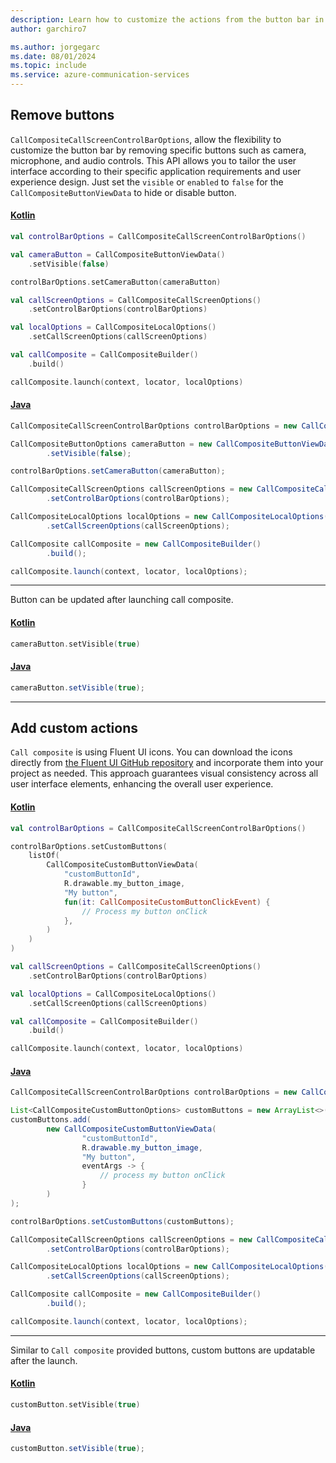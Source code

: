```yaml
---
description: Learn how to customize the actions from the button bar in the Android UI Library
author: garchiro7

ms.author: jorgegarc
ms.date: 08/01/2024
ms.topic: include
ms.service: azure-communication-services
---
```


## Remove buttons

`CallCompositeCallScreenControlBarOptions`, allow the flexibility to customize the button bar by removing specific buttons such as camera, microphone, and audio controls. This API allows you to tailor the user interface according to their specific application requirements and user experience design. Just set the `visible` or `enabled` to `false` for the `CallCompositeButtonViewData` to hide or disable button.

#### [Kotlin](#tab/kotlin)
```kotlin
val controlBarOptions = CallCompositeCallScreenControlBarOptions()

val cameraButton = CallCompositeButtonViewData()
    .setVisible(false)

controlBarOptions.setCameraButton(cameraButton)

val callScreenOptions = CallCompositeCallScreenOptions()
    .setControlBarOptions(controlBarOptions)

val localOptions = CallCompositeLocalOptions()
    .setCallScreenOptions(callScreenOptions)

val callComposite = CallCompositeBuilder()
    .build()

callComposite.launch(context, locator, localOptions)
```

#### [Java](#tab/java)
```java
CallCompositeCallScreenControlBarOptions controlBarOptions = new CallCompositeCallScreenControlBarOptions();

CallCompositeButtonOptions cameraButton = new CallCompositeButtonViewData()
        .setVisible(false);

controlBarOptions.setCameraButton(cameraButton);

CallCompositeCallScreenOptions callScreenOptions = new CallCompositeCallScreenOptions()
        .setControlBarOptions(controlBarOptions);

CallCompositeLocalOptions localOptions = new CallCompositeLocalOptions()
        .setCallScreenOptions(callScreenOptions);

CallComposite callComposite = new CallCompositeBuilder()
        .build();

callComposite.launch(context, locator, localOptions);
```
-----
Button can be updated after launching call composite.

#### [Kotlin](#tab/kotlin)
```kotlin
cameraButton.setVisible(true)
```

#### [Java](#tab/java)
```java
cameraButton.setVisible(true);
```

-----

## Add custom actions

`Call composite` is using Fluent UI icons. You can download the icons directly from [the Fluent UI GitHub repository](https://github.com/microsoft/fluentui-system-icons/) and incorporate them into your project as needed. This approach guarantees visual consistency across all user interface elements, enhancing the overall user experience.

#### [Kotlin](#tab/kotlin)
```kotlin
val controlBarOptions = CallCompositeCallScreenControlBarOptions()

controlBarOptions.setCustomButtons(
    listOf(
        CallCompositeCustomButtonViewData(
            "customButtonId",
            R.drawable.my_button_image,
            "My button",
            fun(it: CallCompositeCustomButtonClickEvent) {
                // Process my button onClick
            },
        )
    )
)

val callScreenOptions = CallCompositeCallScreenOptions()
    .setControlBarOptions(controlBarOptions)

val localOptions = CallCompositeLocalOptions()
    .setCallScreenOptions(callScreenOptions)

val callComposite = CallCompositeBuilder()
    .build()

callComposite.launch(context, locator, localOptions)
```

#### [Java](#tab/java)
```java
CallCompositeCallScreenControlBarOptions controlBarOptions = new CallCompositeCallScreenControlBarOptions();

List<CallCompositeCustomButtonOptions> customButtons = new ArrayList<>();
customButtons.add(
        new CallCompositeCustomButtonViewData(
                "customButtonId",
                R.drawable.my_button_image,
                "My button",
                eventArgs -> {
                    // process my button onClick
                }
        )
);

controlBarOptions.setCustomButtons(customButtons);

CallCompositeCallScreenOptions callScreenOptions = new CallCompositeCallScreenOptions()
        .setControlBarOptions(controlBarOptions);

CallCompositeLocalOptions localOptions = new CallCompositeLocalOptions()
        .setCallScreenOptions(callScreenOptions);

CallComposite callComposite = new CallCompositeBuilder()
        .build();

callComposite.launch(context, locator, localOptions);
```

-----

Similar to `Call composite` provided buttons, custom buttons are updatable after the launch.



#### [Kotlin](#tab/kotlin)

```kotlin
customButton.setVisible(true)
```

#### [Java](#tab/java)
```java
customButton.setVisible(true);
```